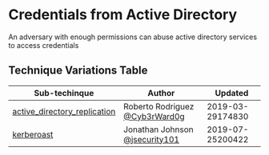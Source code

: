# Credentials from Active Directory

An adversary with enough permissions can abuse active directory services to access credentials

## Technique Variations Table

| Sub-techinque | Author | Updated |
| ----------- | ------- | --------- | 
| [active_directory_replication](active_directory_replication.md) | Roberto Rodriguez [@Cyb3rWard0g](https://twitter.com/Cyb3rWard0g) | 2019-03-29174830 |
| [kerberoast](kerberoasting.md) | Jonathan Johnson [@jsecurity101](https://twitter.com/jsecurity101) | 2019-07-25200422 |
